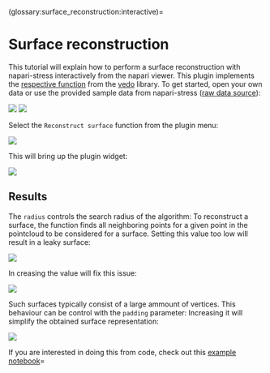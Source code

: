 (glossary:surface_reconstruction:interactive)=
# Surface reconstruction

This tutorial will explain how to perform a surface reconstruction with napari-stress interactively from the napari viewer. This plugin implements the [respective function](https://vedo.embl.es/autodocs/content/vedo/pointcloud.html#vedo.pointcloud.Points.reconstructSurface) from the [vedo](https://vedo.embl.es) library. To get started, open your own data or use the provided sample data from napari-stress ([raw data source](https://github.com/campaslab/STRESS)):

![](../../imgs/viewer_screenshots/open_sample_droplet.png)
![](../../imgs/viewer_screenshots/open_sample_droplet1.png)

Select the `Reconstruct surface` function from the plugin menu:

![](../../imgs/viewer_screenshots/reconstruct_surface.png)

This will bring up the plugin widget:

![](../../imgs/viewer_screenshots/reconstruct_surface1.png)

## Results

The `radius` controls the search radius of the algorithm: To reconstruct a surface, the function finds all neighboring points for a given point in the pointcloud to be considered for a surface. Setting this value too low will result in a leaky surface:

![](../../imgs/viewer_screenshots/reconstruct_surface2.png)

In creasing the value will fix this issue:

![](../../imgs/viewer_screenshots/reconstruct_surface3.png)

Such surfaces typically consist of a large ammount of vertices. This behaviour can be control with the `padding` parameter: Increasing it will simplify the obtained surface representation:

![](../../imgs/viewer_screenshots/reconstruct_surface4.png)

If you are interested in doing this from code, check out this [example notebook](glossary:surface_reconstruction:code)=




